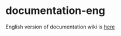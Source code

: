 # documentation-eng
English version of documentation wiki is [here](https://github.com/allpaykz/documentation-eng/wiki)
